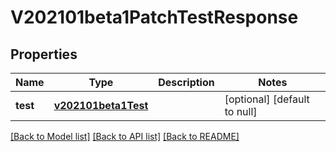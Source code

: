 # V202101beta1PatchTestResponse
## Properties

Name | Type | Description | Notes
------------ | ------------- | ------------- | -------------
**test** | [**v202101beta1Test**](v202101beta1Test.md) |  | [optional] [default to null]

[[Back to Model list]](../README.md#documentation-for-models) [[Back to API list]](../README.md#documentation-for-api-endpoints) [[Back to README]](../README.md)

